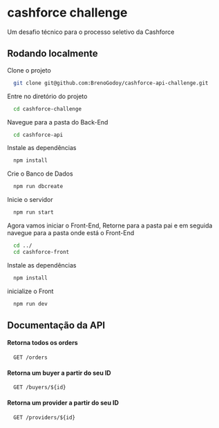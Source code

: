 
# cashforce challenge

Um desafio técnico para o processo seletivo da Cashforce


## Rodando localmente

Clone o projeto

```bash
  git clone git@github.com:BrenoGodoy/cashforce-api-challenge.git
```

Entre no diretório do projeto

```bash
  cd cashforce-challenge
```

Navegue para a pasta do Back-End

```bash
  cd cashforce-api
```
Instale as dependências

```bash
  npm install
```

Crie o Banco de Dados

```bash
  npm run dbcreate
```

Inicie o servidor

```bash
  npm run start
```

Agora vamos iniciar o Front-End, Retorne para a pasta pai e em seguida navegue para a pasta onde está o Front-End

```bash
  cd ../
  cd cashforce-front
```

Instale as dependências

```bash
  npm install
```
inicialize o Front

```bash
  npm run dev
```

## Documentação da API

#### Retorna todos os orders

```http
  GET /orders
```


#### Retorna um buyer a partir do seu ID

```http
  GET /buyers/${id}
```


#### Retorna um provider a partir do seu ID

```http
  GET /providers/${id}
```


